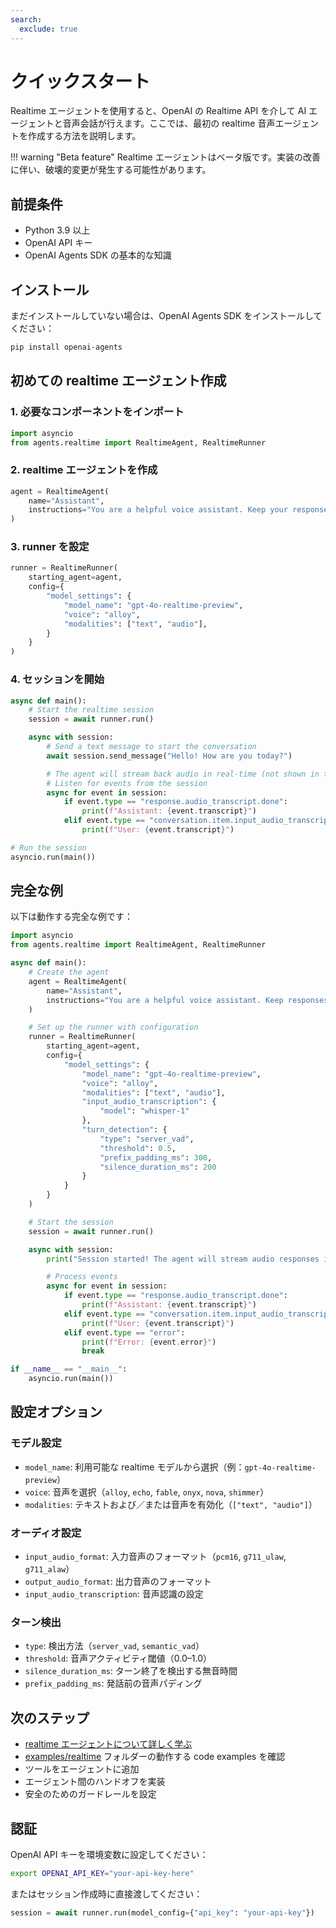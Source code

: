 ```yaml
---
search:
  exclude: true
---
```

# クイックスタート

Realtime エージェントを使用すると、OpenAI の Realtime API を介して AI エージェントと音声会話が行えます。ここでは、最初の realtime 音声エージェントを作成する方法を説明します。

!!! warning "Beta feature"
Realtime エージェントはベータ版です。実装の改善に伴い、破壊的変更が発生する可能性があります。

## 前提条件

-   Python 3.9 以上
-   OpenAI API キー
-   OpenAI Agents SDK の基本的な知識

## インストール

まだインストールしていない場合は、OpenAI Agents SDK をインストールしてください：

```bash
pip install openai-agents
```

## 初めての realtime エージェント作成

### 1. 必要なコンポーネントをインポート

```python
import asyncio
from agents.realtime import RealtimeAgent, RealtimeRunner
```

### 2. realtime エージェントを作成

```python
agent = RealtimeAgent(
    name="Assistant",
    instructions="You are a helpful voice assistant. Keep your responses conversational and friendly.",
)
```

### 3. runner を設定

```python
runner = RealtimeRunner(
    starting_agent=agent,
    config={
        "model_settings": {
            "model_name": "gpt-4o-realtime-preview",
            "voice": "alloy",
            "modalities": ["text", "audio"],
        }
    }
)
```

### 4. セッションを開始

```python
async def main():
    # Start the realtime session
    session = await runner.run()

    async with session:
        # Send a text message to start the conversation
        await session.send_message("Hello! How are you today?")

        # The agent will stream back audio in real-time (not shown in this example)
        # Listen for events from the session
        async for event in session:
            if event.type == "response.audio_transcript.done":
                print(f"Assistant: {event.transcript}")
            elif event.type == "conversation.item.input_audio_transcription.completed":
                print(f"User: {event.transcript}")

# Run the session
asyncio.run(main())
```

## 完全な例

以下は動作する完全な例です：

```python
import asyncio
from agents.realtime import RealtimeAgent, RealtimeRunner

async def main():
    # Create the agent
    agent = RealtimeAgent(
        name="Assistant",
        instructions="You are a helpful voice assistant. Keep responses brief and conversational.",
    )

    # Set up the runner with configuration
    runner = RealtimeRunner(
        starting_agent=agent,
        config={
            "model_settings": {
                "model_name": "gpt-4o-realtime-preview",
                "voice": "alloy",
                "modalities": ["text", "audio"],
                "input_audio_transcription": {
                    "model": "whisper-1"
                },
                "turn_detection": {
                    "type": "server_vad",
                    "threshold": 0.5,
                    "prefix_padding_ms": 300,
                    "silence_duration_ms": 200
                }
            }
        }
    )

    # Start the session
    session = await runner.run()

    async with session:
        print("Session started! The agent will stream audio responses in real-time.")

        # Process events
        async for event in session:
            if event.type == "response.audio_transcript.done":
                print(f"Assistant: {event.transcript}")
            elif event.type == "conversation.item.input_audio_transcription.completed":
                print(f"User: {event.transcript}")
            elif event.type == "error":
                print(f"Error: {event.error}")
                break

if __name__ == "__main__":
    asyncio.run(main())
```

## 設定オプション

### モデル設定

-   `model_name`: 利用可能な realtime モデルから選択（例：`gpt-4o-realtime-preview`）
-   `voice`: 音声を選択（`alloy`, `echo`, `fable`, `onyx`, `nova`, `shimmer`）
-   `modalities`: テキストおよび／または音声を有効化（`["text", "audio"]`）

### オーディオ設定

-   `input_audio_format`: 入力音声のフォーマット（`pcm16`, `g711_ulaw`, `g711_alaw`）
-   `output_audio_format`: 出力音声のフォーマット
-   `input_audio_transcription`: 音声認識の設定

### ターン検出

-   `type`: 検出方法（`server_vad`, `semantic_vad`）
-   `threshold`: 音声アクティビティ閾値（0.0–1.0）
-   `silence_duration_ms`: ターン終了を検出する無音時間
-   `prefix_padding_ms`: 発話前の音声パディング

## 次のステップ

-   [realtime エージェントについて詳しく学ぶ](guide.md)
-   [examples/realtime](https://github.com/openai/openai-agents-python/tree/main/examples/realtime) フォルダーの動作する code examples を確認
-   ツールをエージェントに追加
-   エージェント間のハンドオフを実装
-   安全のためのガードレールを設定

## 認証

OpenAI API キーを環境変数に設定してください：

```bash
export OPENAI_API_KEY="your-api-key-here"
```

またはセッション作成時に直接渡してください：

```python
session = await runner.run(model_config={"api_key": "your-api-key"})
```